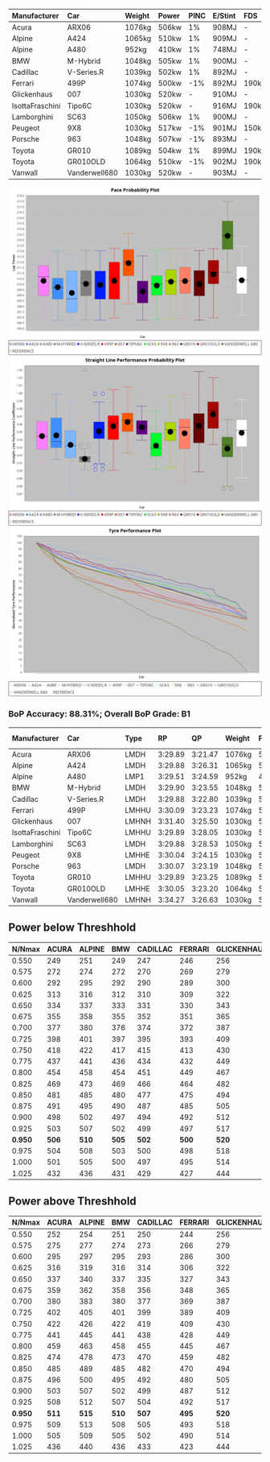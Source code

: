 |Manufacturer|Car|Weight|Power|PINC|E/Stint|FDS|
|:-|:-|:-|:-|:-|:-|:-|
|Acura|ARX06|1076kg|506kw|1%|908MJ|-|
|Alpine|A424|1065kg|510kw|1%|909MJ|-|
|Alpine|A480|952kg|410kw|1%|748MJ|-|
|BMW|M-Hybrid|1048kg|505kw|1%|900MJ|-|
|Cadillac|V-Series.R|1039kg|502kw|1%|892MJ|-|
|Ferrari|499P|1074kg|500kw|-1%|892MJ|190kph|
|Glickenhaus|007|1030kg|520kw|-|910MJ|-|
|IsottaFraschini|Tipo6C|1030kg|520kw|-|916MJ|190kph|
|Lamborghini|SC63|1050kg|506kw|1%|900MJ|-|
|Peugeot|9X8|1030kg|517kw|-1%|901MJ|150kph|
|Porsche|963|1048kg|507kw|-1%|893MJ|-|
|Toyota|GR010|1089kg|504kw|1%|899MJ|190kph|
|Toyota|GR010OLD|1064kg|510kw|-1%|902MJ|190kph|
|Vanwall|Vanderwell680|1030kg|520kw|-|903MJ|-|

![PACECHART](./IMG/ACOMETHOD.png)
![STRAIGHTLINEPERFORMANCECHART](./IMG/ACOMETHOD_sp.png)
![TYREPERFORMANCECHART](./IMG/ACOMETHOD_tw.png)

### BoP Accuracy: 88.31%; Overall BoP Grade: B1
|Manufacturer|Car|Type|RP|QP|Weight|Power¹|Threshhold|PINC|Power²|E/Stint|AVG Vmax|FDS|RDLC|L/Stint|BOP-Grade|ModelAccuracy|ModelPoints|Match%|
|:-|:-|:-|:-|:-|:-|:-|:-|:-|:-|:-|:-|:-|:-|:-|:-|:-|:-|:-|
|Acura|ARX06|LMDH|3:29.89|3:21.47|1076kg|506kw|210.0kph|1%|511kw|908MJ|328.27kph|-|0.99|12|-B1|100.00%|995|85.53%|
|Alpine|A424|LMDH|3:29.88|3:26.31|1065kg|510kw|210.0kph|1%|515kw|909MJ|329.18kph|-|1.00|12|~A1|80.53%|517|96.48%|
|Alpine|A480|LMP1|3:29.51|3:24.59|952kg|410kw|210.0kph|1%|414kw|748MJ|324.16kph|-|0.97|11|~A1|56.35%|794|100.00%|
|BMW|M-Hybrid|LMDH|3:29.90|3:23.55|1048kg|505kw|210.0kph|1%|510kw|900MJ|325.33kph|-|1.02|12|-A2|96.62%|1656|92.23%|
|Cadillac|V-Series.R|LMDH|3:29.88|3:22.80|1039kg|502kw|210.0kph|1%|507kw|892MJ|329.95kph|-|1.02|12|-A2|90.68%|2081|94.51%|
|Ferrari|499P|LMHHU|3:30.09|3:23.23|1074kg|500kw|210.0kph|-1%|495kw|892MJ|329.56kph|190kph|1.02|12|~A1|94.63%|2574|97.73%|
|Glickenhaus|007|LMHNH|3:31.40|3:25.50|1030kg|520kw|210.0kph|-|520kw|910MJ|334.16kph|-|0.96|12|+B1|94.93%|1610|87.50%|
|IsottaFraschini|Tipo6C|LMHHU|3:29.89|3:28.05|1030kg|520kw|210.0kph|-|520kw|916MJ|332.96kph|190kph|1.08|12|+B1|66.67%|96|85.51%|
|Lamborghini|SC63|LMDH|3:29.88|3:28.53|1050kg|506kw|210.0kph|1%|511kw|900MJ|327.13kph|-|1.05|12|-A2|92.15%|399|93.80%|
|Peugeot|9X8|LMHHE|3:30.04|3:24.15|1030kg|517kw|210.0kph|-1%|512kw|901MJ|330.58kph|150kph|1.03|12|~A1|83.80%|2473|100.00%|
|Porsche|963|LMDH|3:30.07|3:23.19|1048kg|507kw|210.0kph|-1%|502kw|893MJ|329.59kph|-|1.01|12|~A1|95.67%|5902|96.75%|
|Toyota|GR010|LMHHU|3:29.89|3:23.25|1089kg|504kw|210.0kph|1%|509kw|899MJ|329.90kph|190kph|1.00|12|-A2|91.69%|3310|94.40%|
|Toyota|GR010OLD|LMHHE|3:30.05|3:23.20|1064kg|510kw|210.0kph|-1%|505kw|902MJ|333.42kph|190kph|1.02|12|~A1|85.24%|1322|100.00%|
|Vanwall|Vanderwell680|LMHNH|3:34.27|3:26.63|1030kg|520kw|210.0kph|-|520kw|903MJ|327.31kph|-|1.01|12|+Ω1|93.72%|627|11.90%|

## Power below Threshhold
|N/Nmax|ACURA|ALPINE|BMW|CADILLAC|FERRARI|GLICKENHAUS|ISOTTAFRASCHINI|LAMBORGHINI|PEUGEOT|PORSCHE|TOYOTA|TOYOTA|VANWALL|​|RPM|A480|
|:-|:-|:-|:-|:-|:-|:-|:-|:-|:-|:-|:-|:-|:-|:-|:-|:-|
|0.550|249|251|249|247|246|256|256|249|255|250|248|251|256|​|--|-|
|0.575|272|274|272|270|269|279|279|272|278|273|271|274|279|​|--|-|
|0.600|292|295|292|290|289|300|300|292|298|293|291|295|300|​|--|-|
|0.625|313|316|312|310|309|322|322|313|320|314|312|316|322|​|--|-|
|0.650|334|337|333|331|330|343|343|334|341|335|333|337|343|​|--|-|
|0.675|355|358|355|352|351|365|365|355|363|356|354|358|365|​|--|-|
|0.700|377|380|376|374|372|387|387|377|385|377|375|380|387|​|--|-|
|0.725|398|401|397|395|393|409|409|398|407|399|396|401|409|​|--|-|
|0.750|418|422|417|415|413|430|430|418|427|419|416|422|430|​|--|-|
|0.775|437|441|436|434|432|449|449|437|446|438|435|441|449|​|5000|241|
|0.800|454|458|454|451|449|467|467|454|464|455|453|458|467|​|5500|285|
|0.825|469|473|469|466|464|482|482|469|479|470|468|473|482|​|6000|318|
|0.850|481|485|480|477|475|494|494|481|491|482|479|485|494|​|6500|360|
|0.875|491|495|490|487|485|505|505|491|502|492|489|495|505|​|7000|402|
|0.900|498|502|497|494|492|512|512|498|509|499|496|502|512|​|7500|412|
|0.925|503|507|502|499|497|517|517|503|514|504|501|507|517|​|8000|408|
|**0.950**|**506**|**510**|**505**|**502**|**500**|**520**|**520**|**506**|**517**|**507**|**504**|**510**|**520**|**​**|**8500**|**411**|
|0.975|504|508|503|500|498|518|518|504|515|505|502|508|518|​|9000|206|
|1.000|501|505|500|497|495|514|514|501|511|502|499|505|514|​|--|-|
|1.025|432|436|431|429|427|444|444|432|441|433|430|436|444|​|--|-|

## Power above Threshhold
|N/Nmax|ACURA|ALPINE|BMW|CADILLAC|FERRARI|GLICKENHAUS|ISOTTAFRASCHINI|LAMBORGHINI|PEUGEOT|PORSCHE|TOYOTA|TOYOTA|VANWALL|​|RPM|A480|
|:-|:-|:-|:-|:-|:-|:-|:-|:-|:-|:-|:-|:-|:-|:-|:-|:-|
|0.550|252|254|251|250|244|256|256|252|252|247|251|249|256|​|--|-|
|0.575|275|277|274|273|266|279|279|275|275|270|274|272|279|​|--|-|
|0.600|295|297|295|293|286|300|300|295|296|290|294|292|300|​|--|-|
|0.625|316|319|316|314|306|322|322|316|317|310|315|312|322|​|--|-|
|0.650|337|340|337|335|327|343|343|337|338|331|336|333|343|​|--|-|
|0.675|359|362|358|356|348|365|365|359|359|352|357|355|365|​|--|-|
|0.700|380|383|380|377|369|387|387|380|381|374|379|376|387|​|--|-|
|0.725|402|405|401|399|389|409|409|402|403|395|400|397|409|​|--|-|
|0.750|422|426|422|419|409|430|430|422|423|415|421|417|430|​|--|-|
|0.775|441|445|441|438|428|449|449|441|442|434|440|436|449|​|5000|241|
|0.800|459|463|458|455|445|467|467|459|460|451|457|454|467|​|5500|285|
|0.825|474|478|473|470|459|482|482|474|475|466|472|469|482|​|6000|318|
|0.850|485|489|485|482|470|494|494|485|486|477|484|480|494|​|6500|360|
|0.875|496|500|495|492|480|505|505|496|497|487|494|490|505|​|7000|402|
|0.900|503|507|502|499|487|512|512|503|504|494|501|497|512|​|7500|412|
|0.925|508|512|507|504|492|517|517|508|509|499|506|502|517|​|8000|408|
|**0.950**|**511**|**515**|**510**|**507**|**495**|**520**|**520**|**511**|**512**|**502**|**509**|**505**|**520**|**​**|**8500**|**411**|
|0.975|509|513|508|505|493|518|518|509|510|500|507|503|518|​|9000|206|
|1.000|505|509|505|502|490|514|514|505|506|497|504|500|514|​|--|-|
|1.025|436|440|436|433|423|444|444|436|437|429|435|431|444|​|--|-|

